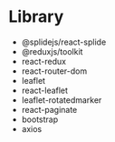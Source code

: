 # Library
- @splidejs/react-splide
- @reduxjs/toolkit
- react-redux
- react-router-dom
- leaflet
- react-leaflet
- leaflet-rotatedmarker
- react-paginate
- bootstrap
- axios